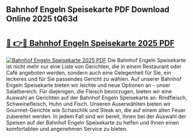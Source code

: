 ## Bahnhof Engeln Speisekarte PDF Download Online 2025 tQ63d

# <h2><a href="http://gc9vmbt.nevu.top/?p=Bahnhof+Engeln+Speisekarte">🔗 👉🔴 Bahnhof Engeln Speisekarte 2025 PDF</a></h2>

[![Bahnhof Engeln Speisekarte 2025 PDF](https://i.imgur.com/dBaPXMq.png)](http://gc9vmbt.nevu.top/?p=Bahnhof+Engeln+Speisekarte)
Die Bahnhof Engeln Speisekarte ist nicht mehr nur eine Liste von Gerichten, die in einem Restaurant oder Café angeboten werden, sondern auch eine Gelegenheit für Sie, ein leckeres und für Sie passendes Gericht zu wählen. Auf unserer Bahnhof Engeln Speisekarte bieten wir leichte und neue Optionen an - unser Salatbereich. Für diejenigen, die Fleisch bevorzugen, bieten wir eine Auswahl an Gerichten auf der Bahnhof Engeln Speisekarte an: Rindfleisch, Schweinefleisch, Huhn und Fisch. Unseren Auserwählten bieten wir Gourmet-Gerichte wie Schaschlik und Steak an, die auf einem alten Feuer zubereitet werden. In jedem Fall sind wir bereit, Ihnen bei der Auswahl der Speisen auf der Bahnhof Engeln Speisekarte zu helfen und Ihnen einen komfortablen und angenehmen Service zu bieten.
